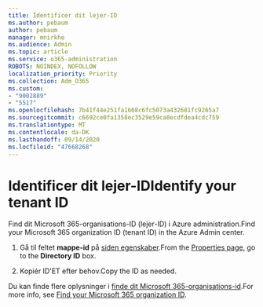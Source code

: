 ```yaml
---
title: Identificer dit lejer-ID
ms.author: pebaum
author: pebaum
manager: mnirkhe
ms.audience: Admin
ms.topic: article
ms.service: o365-administration
ROBOTS: NOINDEX, NOFOLLOW
localization_priority: Priority
ms.collection: Adm_O365
ms.custom:
- "9002889"
- "5517"
ms.openlocfilehash: 7b41f44e251fa1668c6fc5073a432681fc9265a7
ms.sourcegitcommit: c6692ce0fa1358ec3529e59ca0ecdfdea4cdc759
ms.translationtype: MT
ms.contentlocale: da-DK
ms.lasthandoff: 09/14/2020
ms.locfileid: "47668268"
---
```

# <a name="identify-your-tenant-id"></a><span data-ttu-id="39eff-102">Identificer dit lejer-ID</span><span class="sxs-lookup"><span data-stu-id="39eff-102">Identify your tenant ID</span></span>

<span data-ttu-id="39eff-103">Find dit Microsoft 365-organisations-ID (lejer-ID) i Azure administration.</span><span class="sxs-lookup"><span data-stu-id="39eff-103">Find your Microsoft 365 organization ID (tenant ID) in the Azure Admin center.</span></span>

1. <span data-ttu-id="39eff-104">Gå til feltet **mappe-id** på [siden egenskaber](https://aka.ms/AzurePropertiesPage).</span><span class="sxs-lookup"><span data-stu-id="39eff-104">From the [Properties page](https://aka.ms/AzurePropertiesPage), go to the **Directory ID** box.</span></span>

2. <span data-ttu-id="39eff-105">Kopiér ID'ET efter behov.</span><span class="sxs-lookup"><span data-stu-id="39eff-105">Copy the ID as needed.</span></span>

<span data-ttu-id="39eff-106">Du kan finde flere oplysninger i [finde dit Microsoft 365-organisations-id](https://docs.microsoft.com/onedrive/find-your-office-365-tenant-id).</span><span class="sxs-lookup"><span data-stu-id="39eff-106">For more info, see [Find your Microsoft 365 organization ID](https://docs.microsoft.com/onedrive/find-your-office-365-tenant-id).</span></span>
